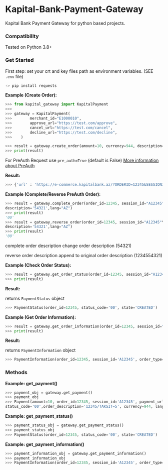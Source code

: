 Kapital-Bank-Payment-Gateway
=======

Kapital Bank Payment Gateway for python based projects.

 ### Compatibility

Tested on Python 3.8+


### Get Started

First step: set your crt and key files path as environment variables. (SEE `.env` file)


```bash
-> pip install requests
```

**Example (Create Order):**

```python
>>> from kapital_gateway import KapitalPayment
>>> 
>>> gateway = KapitalPayment(
>>>        merchant_id="E1000010",
>>>        approve_url="https://test.com/approve",
>>>        cancel_url="https://test.com/cancel",
>>>        decline_url="https://test.com/decline",
>>>    )

>>> result = gateway.create_order(amount=10, currency=944, description="12345/TAKSIT=5", lang="AZ")
>>> print(result)
```
For PreAuth Request use `pre_auth=True` (default is False)
[More information about PreAuth](https://pg.kapitalbank.az/docs#preAuth-req "KapitalBank Documentation")

**Result:**

```python
>>> {'url' : 'https://e-commerce.kapitalbank.az/?ORDERID=12345&SESSIONID=A12345'}
```

**Example (Complete/Reverse PreAuth Order):**

```python
>>> result = gateway.complete_order(order_id=12345, session_id="A12345",amount=10\
description='54321',lang="AZ")
>>> print(result)
'00'
>>> result = gateway.reverse_order(order_id=12345, session_id="A12345"\
description='54321',lang="AZ")
>>> print(result)
'00'
```

complete order description change order description (54321)

reverse order description append to original order description (1234554321)

**Example (Check Order Status):**

```python
>>> result = gateway.get_order_status(order_id=12345, session_id="A12345", lang="AZ")
>>> print(result)
```

**Result:**

 returns `PaymentStatus` object

```python
>>> PaymentStatus(order_id=12345, status_code='00', state='CREATED')
```


**Example (Get Order Information):**

```python
>>> result = gateway.get_order_information(order_id=12345, session_id="A12345", lang="AZ")
>>> print(result)
```

**Result:**

 returns `PaymentInformation` object

```python
>>> PaymentInformation(order_id=12345, session_id='A12345', order_type='Purchase' state='CREATED', amount=10, order_description='12345/TAKSIT=5', fee=0, create_date=datetime.datetime(2022, 5, 21, 3, 45, 4), pay_date=datetime.datetime(2022, 5, 21, 3, 45, 31))
```

### Methods

**Example: get_payment()**

```python
>>> payment_obj = gateway.get_payment()
>>> payment_obj
>>> Payment(amount=10, order_id=12345, session_id='A12345', payment_url='https://e-commerce.kapitalbank.az/index.jsp'\
status_code='00',order_description='12345/TAKSIT=5', currency=944, language_code='RU')
```

**Example: get_payment_status()**

```python
>>> payment_status_obj = gateway.get_payment_status()
>>> payment_status_obj
>>> PaymentStatus(order_id=12345, status_code='00', state='CREATED')
```

**Example: get_payment_information()**

```python
>>> payment_information_obj = gateway.get_payment_information()
>>> payment_information_obj
>>> PaymentInformation(order_id=12345, session_id='A12345', order_type='Purchase' state='CREATED', amount=10, order_description='12345/TAKSIT=5', fee=0, create_date=datetime.datetime(2022, 5, 21, 3, 45, 4), pay_date=datetime.datetime(2022, 5, 21, 3, 45, 31))
```

